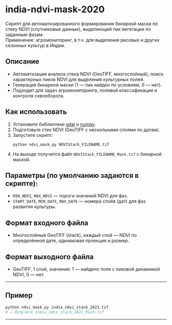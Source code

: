 # india-ndvi-mask-2020

Скрипт для автоматизированного формирования бинарной маски по стеку NDVI (спутниковые данные), выделяющей пик вегетации по заданным фазам.  
Применение: агромониторинг, в т.ч. для выделения рисовых и других сезонных культур в Индии.

## Описание

- Автоматизация анализа стека NDVI (GeoTIFF, многослойный), поиск характерных пиков NDVI для выделения культурных полей.
- Генерация бинарной маски (1 — пик найден по условиям, 0 — нет).
- Подходит для задач агромониторинга, полевой классификации и контроля севооборота.

## Как использовать

1. Установите библиотеки [gdal](https://pypi.org/project/GDAL/) и [numpy](https://numpy.org/).
2. Подготовьте стек NDVI (GeoTIFF с несколькими слоями по датам).
3. Запустите скрипт:
   ```
   python ndvi_mask.py NDVIStack_FILENAME.tif
   ```
4. На выходе получится файл `NDVIStack_FILENAME_Mask.tif` с бинарной маской.

## Параметры (по умолчанию задаются в скрипте):

- `MIN_NDVI`, `MAX_NDVI` — пороги значений NDVI для фаз.
- `START_DATE`, `MIN_DATE`, `MAX_DATE` — номера слоёв (дат) для фаз развития культуры.

## Формат входного файла

- Многослойный GeoTIFF (stack), каждый слой — NDVI по определённой дате, одинаковая проекция и размер.

## Формат выходного файла

- GeoTIFF, 1 слой, значения: 1 — найдено поле с пиковой динамикой NDVI, 0 — нет.

---

## Пример

```sh
python ndvi_mask.py india_ndvi_stack_2021.tif
# → Получите india_ndvi_stack_2021_Mask.tif
```

---
